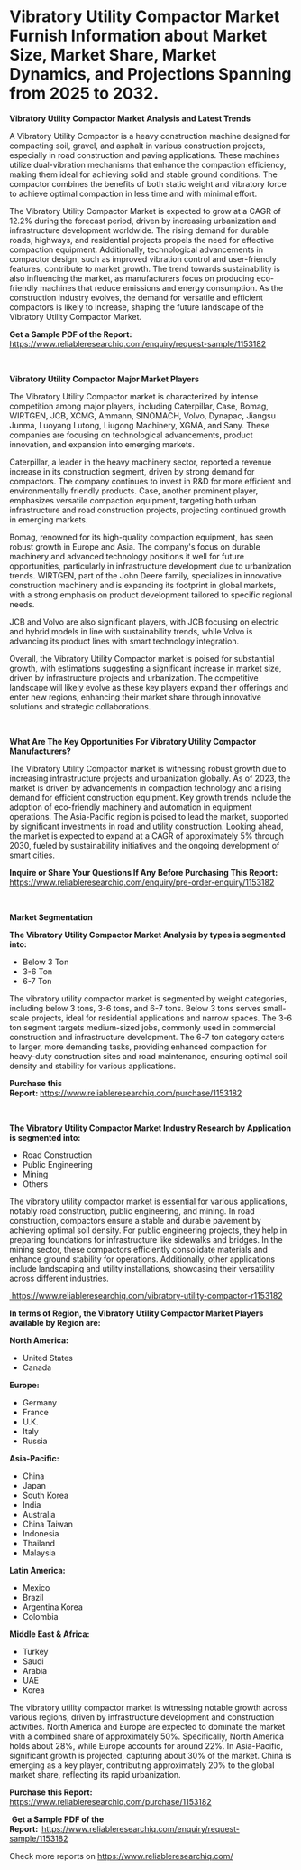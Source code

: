 <p><h1>Vibratory Utility Compactor Market Furnish Information about Market Size, Market Share, Market Dynamics, and Projections Spanning from 2025 to 2032.</h1></p><p><strong>Vibratory Utility Compactor Market Analysis and Latest Trends</strong></p>
<p><p>A Vibratory Utility Compactor is a heavy construction machine designed for compacting soil, gravel, and asphalt in various construction projects, especially in road construction and paving applications. These machines utilize dual-vibration mechanisms that enhance the compaction efficiency, making them ideal for achieving solid and stable ground conditions. The compactor combines the benefits of both static weight and vibratory force to achieve optimal compaction in less time and with minimal effort.</p><p>The Vibratory Utility Compactor Market is expected to grow at a CAGR of 12.2% during the forecast period, driven by increasing urbanization and infrastructure development worldwide. The rising demand for durable roads, highways, and residential projects propels the need for effective compaction equipment. Additionally, technological advancements in compactor design, such as improved vibration control and user-friendly features, contribute to market growth. The trend towards sustainability is also influencing the market, as manufacturers focus on producing eco-friendly machines that reduce emissions and energy consumption. As the construction industry evolves, the demand for versatile and efficient compactors is likely to increase, shaping the future landscape of the Vibratory Utility Compactor Market.</p></p>
<p><strong>Get a Sample PDF of the Report:&nbsp;</strong> <a href="https://www.reliableresearchiq.com/enquiry/request-sample/1153182?utm_campaign=2212&utm_medium=2&utm_source=Github&utm_content=ia&utm_term=22032025&utm_id=vibratory-utility-compactor">https://www.reliableresearchiq.com/enquiry/request-sample/1153182</a></p>
<p>&nbsp;</p>
<p><strong>Vibratory Utility Compactor Major Market Players</strong></p>
<p><p>The Vibratory Utility Compactor market is characterized by intense competition among major players, including Caterpillar, Case, Bomag, WIRTGEN, JCB, XCMG, Ammann, SINOMACH, Volvo, Dynapac, Jiangsu Junma, Luoyang Lutong, Liugong Machinery, XGMA, and Sany. These companies are focusing on technological advancements, product innovation, and expansion into emerging markets.</p><p>Caterpillar, a leader in the heavy machinery sector, reported a revenue increase in its construction segment, driven by strong demand for compactors. The company continues to invest in R&D for more efficient and environmentally friendly products. Case, another prominent player, emphasizes versatile compaction equipment, targeting both urban infrastructure and road construction projects, projecting continued growth in emerging markets.</p><p>Bomag, renowned for its high-quality compaction equipment, has seen robust growth in Europe and Asia. The company's focus on durable machinery and advanced technology positions it well for future opportunities, particularly in infrastructure development due to urbanization trends. WIRTGEN, part of the John Deere family, specializes in innovative construction machinery and is expanding its footprint in global markets, with a strong emphasis on product development tailored to specific regional needs.</p><p>JCB and Volvo are also significant players, with JCB focusing on electric and hybrid models in line with sustainability trends, while Volvo is advancing its product lines with smart technology integration. </p><p>Overall, the Vibratory Utility Compactor market is poised for substantial growth, with estimations suggesting a significant increase in market size, driven by infrastructure projects and urbanization. The competitive landscape will likely evolve as these key players expand their offerings and enter new regions, enhancing their market share through innovative solutions and strategic collaborations.</p></p>
<p>&nbsp;</p>
<p><strong>What Are The Key Opportunities For Vibratory Utility Compactor Manufacturers?</strong></p>
<p><p>The Vibratory Utility Compactor market is witnessing robust growth due to increasing infrastructure projects and urbanization globally. As of 2023, the market is driven by advancements in compaction technology and a rising demand for efficient construction equipment. Key growth trends include the adoption of eco-friendly machinery and automation in equipment operations. The Asia-Pacific region is poised to lead the market, supported by significant investments in road and utility construction. Looking ahead, the market is expected to expand at a CAGR of approximately 5% through 2030, fueled by sustainability initiatives and the ongoing development of smart cities.</p></p>
<p><strong>Inquire or Share Your Questions If Any Before Purchasing This Report:</strong> <a href="https://www.reliableresearchiq.com/enquiry/pre-order-enquiry/1153182?utm_campaign=2212&utm_medium=2&utm_source=Github&utm_content=ia&utm_term=22032025&utm_id=vibratory-utility-compactor">https://www.reliableresearchiq.com/enquiry/pre-order-enquiry/1153182</a></p>
<p>&nbsp;</p>
<p><strong>Market Segmentation</strong></p>
<p><strong>The Vibratory Utility Compactor Market Analysis by types is segmented into:</strong></p>
<p><ul><li>Below 3 Ton</li><li>3-6 Ton</li><li>6-7 Ton</li></ul></p>
<p><p>The vibratory utility compactor market is segmented by weight categories, including below 3 tons, 3-6 tons, and 6-7 tons. Below 3 tons serves small-scale projects, ideal for residential applications and narrow spaces. The 3-6 ton segment targets medium-sized jobs, commonly used in commercial construction and infrastructure development. The 6-7 ton category caters to larger, more demanding tasks, providing enhanced compaction for heavy-duty construction sites and road maintenance, ensuring optimal soil density and stability for various applications.</p></p>
<p><strong>Purchase this Report:&nbsp;</strong><a href="https://www.reliableresearchiq.com/purchase/1153182?utm_campaign=2212&utm_medium=2&utm_source=Github&utm_content=ia&utm_term=22032025&utm_id=vibratory-utility-compactor">https://www.reliableresearchiq.com/purchase/1153182</a></p>
<p>&nbsp;</p>
<p><strong>The Vibratory Utility Compactor Market Industry Research by Application is segmented into:</strong></p>
<p><ul><li>Road Construction</li><li>Public Engineering</li><li>Mining</li><li>Others</li></ul></p>
<p><p>The vibratory utility compactor market is essential for various applications, notably road construction, public engineering, and mining. In road construction, compactors ensure a stable and durable pavement by achieving optimal soil density. For public engineering projects, they help in preparing foundations for infrastructure like sidewalks and bridges. In the mining sector, these compactors efficiently consolidate materials and enhance ground stability for operations. Additionally, other applications include landscaping and utility installations, showcasing their versatility across different industries.</p></p>
<p><a href="https://www.reliableresearchiq.com/vibratory-utility-compactor-r1153182?utm_campaign=2212&utm_medium=2&utm_source=Github&utm_content=ia&utm_term=22032025&utm_id=vibratory-utility-compactor">&nbsp;https://www.reliableresearchiq.com/vibratory-utility-compactor-r1153182</a></p>
<p><strong>In terms of Region, the Vibratory Utility Compactor Market Players available by Region are:</strong></p>
<p>
    <p> <strong> North America: </strong>
        <ul>
            <li>United States</li>
            <li>Canada</li>
        </ul>
        </p> 
    <p> <strong> Europe: </strong>
        <ul>
            <li>Germany</li>
            <li>France</li>
            <li>U.K.</li>
            <li>Italy</li>
            <li>Russia</li>
        </ul>
        </p> 
    <p> <strong> Asia-Pacific: </strong>
        <ul>
            <li>China</li>
            <li>Japan</li>
            <li>South Korea</li>
            <li>India</li>
            <li>Australia</li>
            <li>China Taiwan</li>
            <li>Indonesia</li>
            <li>Thailand</li>
            <li>Malaysia</li>
        </ul>
        </p> 
    <p> <strong> Latin America: </strong>
        <ul>
            <li>Mexico</li>
            <li>Brazil</li>
            <li>Argentina Korea</li>
            <li>Colombia</li>
        </ul>
        </p> 
    <p> <strong> Middle East & Africa: </strong>
        <ul>
            <li>Turkey</li>
            <li>Saudi</li>
            <li>Arabia</li>
            <li>UAE</li>
            <li>Korea</li>
        </ul>
    </p>
    </p>
<p><p>The vibratory utility compactor market is witnessing notable growth across various regions, driven by infrastructure development and construction activities. North America and Europe are expected to dominate the market with a combined share of approximately 50%. Specifically, North America holds about 28%, while Europe accounts for around 22%. In Asia-Pacific, significant growth is projected, capturing about 30% of the market. China is emerging as a key player, contributing approximately 20% to the global market share, reflecting its rapid urbanization.</p></p>
<p><strong>Purchase this Report: </strong><a href="https://www.reliableresearchiq.com/purchase/1153182?utm_campaign=2212&utm_medium=2&utm_source=Github&utm_content=ia&utm_term=22032025&utm_id=vibratory-utility-compactor">https://www.reliableresearchiq.com/purchase/1153182</a></p>
<p>&nbsp;<strong>Get a Sample PDF of the Report:&nbsp;&nbsp;</strong><a href="https://www.reliableresearchiq.com/enquiry/request-sample/1153182?utm_campaign=2212&utm_medium=2&utm_source=Github&utm_content=ia&utm_term=22032025&utm_id=vibratory-utility-compactor">https://www.reliableresearchiq.com/enquiry/request-sample/1153182</a></p>
<p><strong></strong></p>
<p>Check more reports on <a href="https://www.reliableresearchiq.com/?utm_campaign=2212&utm_medium=2&utm_source=Github&utm_content=ia&utm_term=22032025&utm_id=vibratory-utility-compactor">https://www.reliableresearchiq.com/</a></p>
